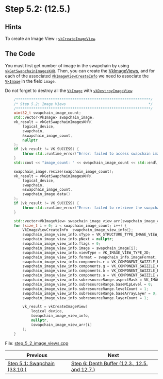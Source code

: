 # **Step 5.2:  (12.5.)**
## **Hints**
To create an Image View : [`vkCreateImageView`](https://registry.khronos.org/vulkan/specs/1.3-extensions/html/chap12.html#vkCreateImageView).

## **The Code**
You must first get number of image in the swapchain by using [`vkGetSwapchainImagesKHR`](https://registry.khronos.org/vulkan/specs/1.3-extensions/html/chap33.html#vkGetSwapchainImagesKHR). Then, you can create the [VkImageViews](https://registry.khronos.org/vulkan/specs/1.3-extensions/html/chap12.html#VkImageView), and for each of the associated [`VkImageViewCreateInfo`](https://registry.khronos.org/vulkan/specs/1.3-extensions/html/chap12.html#VkImageViewCreateInfo) we need to associate the [`VkImage`](https://registry.khronos.org/vulkan/specs/1.3-extensions/html/chap12.html#resources-images) in the field `image`.

Do not forget to destroy all the [`VkImage`](https://registry.khronos.org/vulkan/specs/1.3-extensions/html/chap12.html#resources-images) with [`vkDestroyImageView`](https://registry.khronos.org/vulkan/specs/1.3-extensions/html/chap12.html#vkDestroyImageView)

```C++
    /**************************************************************/
	/* Step 5.2: Image Views                                      */
	/**************************************************************/
	uint32_t swapchain_image_count;
	std::vector<VkImage> swapchain_image;
	vk_result = vkGetSwapchainImagesKHR(
		logical_device,
		swapchain,
		&swapchain_image_count,
		nullptr
	);
	if (vk_result != VK_SUCCESS) {
		throw std::runtime_error("Error: failed to access swapchain image count!");
	}
	std::cout << "image_count: " << swapchain_image_count << std::endl;

	swapchain_image.resize(swapchain_image_count);
	vk_result = vkGetSwapchainImagesKHR(
		logical_device,
		swapchain,
		&swapchain_image_count,
		swapchain_image.data()
	);
	if (vk_result != VK_SUCCESS) {
		throw std::runtime_error("Error: failed to retrieve the swapchain images!");
	}

	std::vector<VkImageView> swapchain_image_view_arr(swapchain_image_count);
	for (size_t i = 0; i < swapchain_image_count; i++) {
		VkImageViewCreateInfo  swapchain_image_view_info{};
		swapchain_image_view_info.sType = VK_STRUCTURE_TYPE_IMAGE_VIEW_CREATE_INFO;
		swapchain_image_view_info.pNext = nullptr;
		swapchain_image_view_info.flags = 0;
		swapchain_image_view_info.image = swapchain_image[i];
		swapchain_image_view_info.viewType = VK_IMAGE_VIEW_TYPE_2D;
		swapchain_image_view_info.format = swapchain_info.imageFormat;
		swapchain_image_view_info.components.r = VK_COMPONENT_SWIZZLE_R;
		swapchain_image_view_info.components.g = VK_COMPONENT_SWIZZLE_G;
		swapchain_image_view_info.components.b = VK_COMPONENT_SWIZZLE_B;
		swapchain_image_view_info.components.a = VK_COMPONENT_SWIZZLE_A;
		swapchain_image_view_info.subresourceRange.aspectMask = VK_IMAGE_ASPECT_COLOR_BIT;
		swapchain_image_view_info.subresourceRange.baseMipLevel = 0;
		swapchain_image_view_info.subresourceRange.levelCount = 1;
		swapchain_image_view_info.subresourceRange.baseArrayLayer = 0;
		swapchain_image_view_info.subresourceRange.layerCount = 1;

		vk_result = vkCreateImageView(
			logical_device,
			&swapchain_image_view_info,
			nullptr,
			&swapchain_image_view_arr[i]
		);
	}
```

File: [step_5_2_image_views.cpp](../Code/step_5_2_image_views.cpp)

| Previous | Next |
|---|---|
| [Step 5.1: Swapchain (33.10.)](swapchain.md) | [Step 6: Depth Buffer (12.3., 12.5. and 12.7.)](depth_buffer.md) |